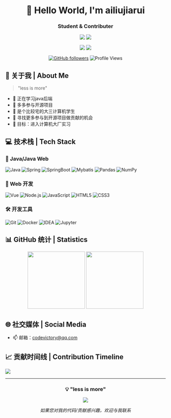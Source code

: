 <div align="center">
  
# 🌟 Hello World, I'm ailiujiarui
### Student & Contributer

![](https://img.shields.io/badge/Focus-Java_study-BE2EDD)
![](https://img.shields.io/badge/Role-Contributer-20B2AA)

<p>
  <a href="mailto:codevictory@qq.com"><img src="https://img.shields.io/badge/Email-ffffff?style=for-the-badge&logo=gmail&logoColor=black"/></a>
  <a href="https://github.com/ailiujiarui"><img src="https://img.shields.io/badge/GitHub-ffffff?style=for-the-badge&logo=github&logoColor=black"/></a>

</p>

[![GitHub followers](https://img.shields.io/github/followers/ailiujiarui?style=social)](https://github.com/zjrwtx)
![Profile Views](https://komarev.com/ghpvc/?username=ailiujiarui&color=blueviolet)

</div>

## 🎯 关于我 | About Me 

> "less is more"

- 🔭 正在学习java后端
- 🚀 多多参与开源项目
- 🌱 是个比较宅的大三计算机学生
- 👯 寻找更多参与到开源项目做贡献的机会
- 🎯 目标：进入计算机大厂实习

## 💻 技术栈 | Tech Stack

### 🤖 Java/Java Web
![Java](https://img.shields.io/badge/Java-3776AB?style=for-the-badge&logo=python&logoColor=white)
![Spring](https://img.shields.io/badge/Spring-EE4C2C?style=for-the-badge&logo=pytorch&logoColor=white)
![SpringBoot](https://img.shields.io/badge/SpringBoot-FF6F00?style=for-the-badge&logo=tensorflow&logoColor=white)
![Mybatis](https://img.shields.io/badge/Mybatis-F7931E?style=for-the-badge&logo=scikit-learn&logoColor=white)
![Pandas](https://img.shields.io/badge/Pandas-150458?style=for-the-badge&logo=pandas&logoColor=white)
![NumPy](https://img.shields.io/badge/NumPy-013243?style=for-the-badge&logo=numpy&logoColor=white)

### 🎨 Web 开发
![Vue](https://img.shields.io/badge/Vue-20232A?style=for-the-badge&logo=react&logoColor=61DAFB)
![Node.js](https://img.shields.io/badge/Node.js-339933?style=for-the-badge&logo=nodedotjs&logoColor=white)
![JavaScript](https://img.shields.io/badge/JavaScript-F7DF1E?style=for-the-badge&logo=javascript&logoColor=black)
![HTML5](https://img.shields.io/badge/HTML5-E34F26?style=for-the-badge&logo=html5&logoColor=white)
![CSS3](https://img.shields.io/badge/CSS3-1572B6?style=for-the-badge&logo=css3&logoColor=white)

### 🛠️ 开发工具
![Git](https://img.shields.io/badge/Git-F05032?style=for-the-badge&logo=git&logoColor=white)
![Docker](https://img.shields.io/badge/Docker-2496ED?style=for-the-badge&logo=docker&logoColor=white)
![IDEA](https://img.shields.io/badge/IDEA-007ACC?style=for-the-badge&logo=visual-studio-code&logoColor=white)
![Jupyter](https://img.shields.io/badge/Jupyter-F37626?style=for-the-badge&logo=jupyter&logoColor=white)


## 📊 GitHub 统计 | Statistics

<div align="center">
  <img height="180em" src="https://github-readme-stats.vercel.app/api?username=ailiujiarui&show_icons=true&theme=radical&include_all_commits=true&count_private=true"/>
  <img height="180em" src="https://github-readme-stats.vercel.app/api/top-langs/?username=ailiujiarui&layout=compact&langs_count=8&theme=radical"/>
</div>

## 🌐 社交媒体 | Social Media

- 📫 邮箱：codevictory@qq.com

## 📈 贡献时间线 | Contribution Timeline
![](https://github-readme-activity-graph.vercel.app/graph?username=ailiujiarui&theme=dracula)

---

<div align="center">
  
### 💡 "less is more"

<img src="https://quotes-github-readme.vercel.app/api?type=horizontal&theme=radical" />

*如果您对我的代码/贡献感兴趣，欢迎与我联系*

</div>
